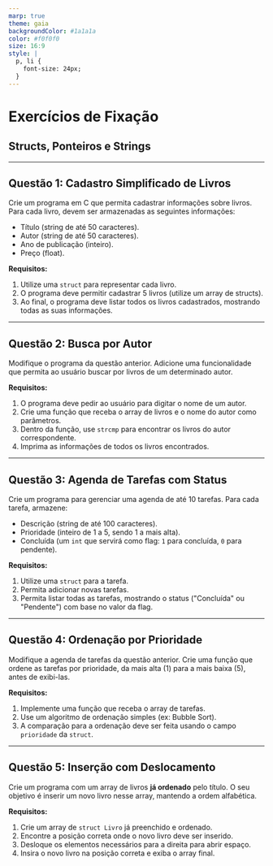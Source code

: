 ```yaml
---
marp: true
theme: gaia
backgroundColor: #1a1a1a
color: #f0f0f0
size: 16:9
style: |
  p, li {
    font-size: 24px;
  }
---
```


# **Exercícios de Fixação**
## Structs, Ponteiros e Strings

---

## **Questão 1: Cadastro Simplificado de Livros**

Crie um programa em C que permita cadastrar informações sobre livros. Para cada livro, devem ser armazenadas as seguintes informações:

- Título (string de até 50 caracteres).
- Autor (string de até 50 caracteres).
- Ano de publicação (inteiro).
- Preço (float).

**Requisitos:**
1. Utilize uma `struct` para representar cada livro.
2. O programa deve permitir cadastrar 5 livros (utilize um array de structs).
3. Ao final, o programa deve listar todos os livros cadastrados, mostrando todas as suas informações.

---

## **Questão 2: Busca por Autor**

Modifique o programa da questão anterior. Adicione uma funcionalidade que permita ao usuário buscar por livros de um determinado autor.

**Requisitos:**
1. O programa deve pedir ao usuário para digitar o nome de um autor.
2. Crie uma função que receba o array de livros e o nome do autor como parâmetros.
3. Dentro da função, use `strcmp` para encontrar os livros do autor correspondente.
4. Imprima as informações de todos os livros encontrados.

---

## **Questão 3: Agenda de Tarefas com Status**

Crie um programa para gerenciar uma agenda de até 10 tarefas. Para cada tarefa, armazene:

- Descrição (string de até 100 caracteres).
- Prioridade (inteiro de 1 a 5, sendo 1 a mais alta).
- Concluída (um `int` que servirá como flag: `1` para concluída, `0` para pendente).

**Requisitos:**
1. Utilize uma `struct` para a tarefa.
2. Permita adicionar novas tarefas.
3. Permita listar todas as tarefas, mostrando o status ("Concluída" ou "Pendente") com base no valor da flag.

---

## **Questão 4: Ordenação por Prioridade**

Modifique a agenda de tarefas da questão anterior. Crie uma função que ordene as tarefas por prioridade, da mais alta (1) para a mais baixa (5), antes de exibi-las.

**Requisitos:**
1. Implemente uma função que receba o array de tarefas.
2. Use um algoritmo de ordenação simples (ex: Bubble Sort).
3. A comparação para a ordenação deve ser feita usando o campo `prioridade` da `struct`.

---

## **Questão 5: Inserção com Deslocamento**

Crie um programa com um array de livros **já ordenado** pelo título. O seu objetivo é inserir um novo livro nesse array, mantendo a ordem alfabética.

**Requisitos:**
1. Crie um array de `struct Livro` já preenchido e ordenado.
2. Encontre a posição correta onde o novo livro deve ser inserido.
3. Desloque os elementos necessários para a direita para abrir espaço.
4. Insira o novo livro na posição correta e exiba o array final.